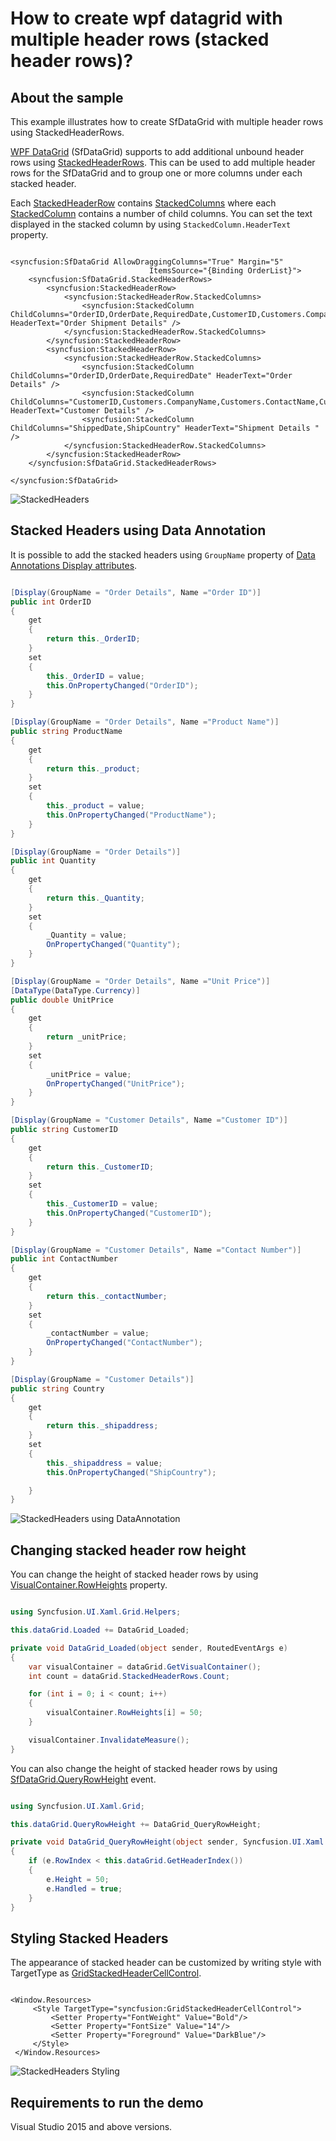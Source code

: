 # How to create wpf datagrid with multiple header rows (stacked header rows)?

## About the sample

This example illustrates how to create SfDataGrid with multiple header rows using StackedHeaderRows.

[WPF DataGrid](https://www.syncfusion.com/wpf-ui-controls/datagrid) (SfDataGrid) supports to add additional unbound header rows using [StackedHeaderRows](http://help.syncfusion.com/cr/wpf/Syncfusion.UI.Xaml.Grid.StackedHeaderRows.html). This can be used to add multiple header rows for the SfDataGrid and to group one or more columns under each stacked header.

Each [StackedHeaderRow](http://help.syncfusion.com/cr/wpf/Syncfusion.UI.Xaml.Grid.StackedHeaderRow.html) contains [StackedColumns](https://help.syncfusion.com/cr/wpf/Syncfusion.UI.Xaml.Grid.StackedHeaderRow.html#Syncfusion_UI_Xaml_Grid_StackedHeaderRow_StackedColumns) where each [StackedColumn](http://help.syncfusion.com/cr/wpf/Syncfusion.UI.Xaml.Grid.StackedColumn.html) contains a number of child columns. You can set the text displayed in the stacked column by using `StackedColumn.HeaderText` property.

```Xaml

<syncfusion:SfDataGrid AllowDraggingColumns="True" Margin="5"
                               ItemsSource="{Binding OrderList}">
    <syncfusion:SfDataGrid.StackedHeaderRows>
        <syncfusion:StackedHeaderRow>
            <syncfusion:StackedHeaderRow.StackedColumns>
                <syncfusion:StackedColumn ChildColumns="OrderID,OrderDate,RequiredDate,CustomerID,Customers.CompanyName,Customers.ContactName,Customers.Phone,ShippedDate,ShipCountry" HeaderText="Order Shipment Details" />
            </syncfusion:StackedHeaderRow.StackedColumns>
        </syncfusion:StackedHeaderRow>
        <syncfusion:StackedHeaderRow>
            <syncfusion:StackedHeaderRow.StackedColumns>
                <syncfusion:StackedColumn ChildColumns="OrderID,OrderDate,RequiredDate" HeaderText="Order Details" />
                <syncfusion:StackedColumn ChildColumns="CustomerID,Customers.CompanyName,Customers.ContactName,Customers.Phone" HeaderText="Customer Details" />
                <syncfusion:StackedColumn ChildColumns="ShippedDate,ShipCountry" HeaderText="Shipment Details " />
            </syncfusion:StackedHeaderRow.StackedColumns>
        </syncfusion:StackedHeaderRow>
    </syncfusion:SfDataGrid.StackedHeaderRows>

</syncfusion:SfDataGrid>

```

![StackedHeaders](Images/StackedHeaders_Image.png)

## Stacked Headers using Data Annotation 

It is possible to add the stacked headers using `GroupName` property of [Data Annotations Display attributes](https://msdn.microsoft.com/en-us/library/system.componentmodel.dataannotations.displayattribute.aspx).

```c#

[Display(GroupName = "Order Details", Name ="Order ID")]
public int OrderID
{
    get
    {
        return this._OrderID;
    }
    set
    {
        this._OrderID = value;
        this.OnPropertyChanged("OrderID");
    }
}

[Display(GroupName = "Order Details", Name ="Product Name")]
public string ProductName
{
    get
    {
        return this._product;
    }
    set
    {
        this._product = value;
        this.OnPropertyChanged("ProductName");
    }
}

[Display(GroupName = "Order Details")]
public int Quantity
{
    get
    {
        return this._Quantity;
    }
    set
    {
        _Quantity = value;
        OnPropertyChanged("Quantity");
    }
}

[Display(GroupName = "Order Details", Name ="Unit Price")]
[DataType(DataType.Currency)]
public double UnitPrice
{
    get
    {
        return _unitPrice;
    }
    set
    {
        _unitPrice = value;
        OnPropertyChanged("UnitPrice");
    }
}

[Display(GroupName = "Customer Details", Name ="Customer ID")]
public string CustomerID
{
    get
    {
        return this._CustomerID;
    }
    set
    {
        this._CustomerID = value;
        this.OnPropertyChanged("CustomerID");
    }
}

[Display(GroupName = "Customer Details", Name ="Contact Number")]
public int ContactNumber
{
    get
    {
        return this._contactNumber;
    }
    set
    {
        _contactNumber = value;
        OnPropertyChanged("ContactNumber");
    }
}

[Display(GroupName = "Customer Details")]
public string Country
{
    get
    {
        return this._shipaddress;
    }
    set
    {
        this._shipaddress = value;
        this.OnPropertyChanged("ShipCountry");

    }
}

```

![StackedHeaders using DataAnnotation](Images/StackedHeaders_DataAnnotation_Image.png)

## Changing stacked header row height 

You can change the height of stacked header rows by using [VisualContainer.RowHeights](https://help.syncfusion.com/cr/wpf/Syncfusion.UI.Xaml.Grid.VisualContainer.html#Syncfusion_UI_Xaml_Grid_VisualContainer_RowHeights) property.

```c#

using Syncfusion.UI.Xaml.Grid.Helpers;

this.dataGrid.Loaded += DataGrid_Loaded;

private void DataGrid_Loaded(object sender, RoutedEventArgs e)
{
    var visualContainer = dataGrid.GetVisualContainer();
    int count = dataGrid.StackedHeaderRows.Count;

    for (int i = 0; i < count; i++)
    {
        visualContainer.RowHeights[i] = 50;
    }

    visualContainer.InvalidateMeasure();
}

```

You can also change the height of stacked header rows by using [SfDataGrid.QueryRowHeight](https://help.syncfusion.com/cr/wpf/Syncfusion.UI.Xaml.Grid.SfDataGrid.html) event.

```c#

using Syncfusion.UI.Xaml.Grid;

this.dataGrid.QueryRowHeight += DataGrid_QueryRowHeight;

private void DataGrid_QueryRowHeight(object sender, Syncfusion.UI.Xaml.Grid.QueryRowHeightEventArgs e)
{
    if (e.RowIndex < this.dataGrid.GetHeaderIndex())
    {
        e.Height = 50;
        e.Handled = true;
    }
}

```

## Styling Stacked Headers

The appearance of stacked header can be customized by writing style with TargetType as [GridStackedHeaderCellControl](http://help.syncfusion.com/cr/wpf/Syncfusion.UI.Xaml.Grid.GridStackedHeaderCellControl.html).

```Xaml

<Window.Resources>
     <Style TargetType="syncfusion:GridStackedHeaderCellControl">
         <Setter Property="FontWeight" Value="Bold"/>
         <Setter Property="FontSize" Value="14"/>
         <Setter Property="Foreground" Value="DarkBlue"/>
     </Style>
 </Window.Resources>

```

![StackedHeaders Styling](Images/StackedHeaders_Styling_Image.png)

## Requirements to run the demo 

Visual Studio 2015 and above versions.

